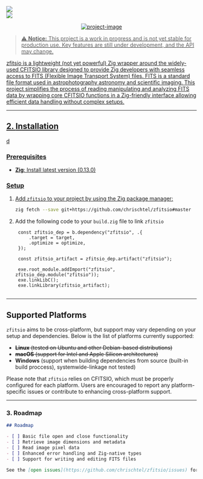
<a href="https://github.com/chrischtel/zfitsio/releases"><img src="https://badgen.net/github/release/chrischtel/zfitsio" />   
   <a href="https://github.com/chrischtel/zfitsio#Apache-2.0-1-ov-file"><img src="https://badgen.net/github/license/chrischtel/zfitsio" />


<p align="center"><img src="https://socialify.git.ci/chrischtel/zfitsio/image?description=1&amp;descriptionEditable=Zig%20bindings%20for%20the%20CFITSIO%20library%20for%20seamless%20FITS%20file%20handling&amp;font=Raleway&amp;forks=1&amp;issues=1&amp;language=1&amp;name=1&amp;pattern=Circuit%20Board&amp;pulls=1&amp;stargazers=1&amp;theme=Light" alt="project-image"></p>

> ⚠️ **Notice:** This project is a work in progress and is not yet stable for production use. Key features are still under development, and the API may change.

<p id="description">zfitsio is a lightweight (not yet powerful) Zig wrapper around the widely-used CFITSIO library designed to provide Zig developers with seamless access to FITS (Flexible Image Transport System) files. FITS is a standard file format used in astrophotography astronomy and scientific imaging. This project simplifies the process of reading manipulating and analyzing FITS data by wrapping core CFITSIO functions in a Zig-friendly interface allowing efficient data handling without complex setups.</p>

---
## 2. **Installation**
d
### Prerequisites
- **Zig**: Install latest version (0.13.0)

### Setup
1. Add `zfitsio` to your project by using the Zig package manager:
   
   ```sh
   zig fetch --save git+https://github.com/chrischtel/zfitsio#master

2. Add the following code to your `build.zig` file to link `zfitsio`

   ```zig
    const zfitsio_dep = b.dependency("zfitsio", .{
        .target = target,
        .optimize = optimize,
    });
    
    const zfitsio_artifact = zfitsio_dep.artifact("zfitsio");
    
    exe.root_module.addImport("zfitsio", zfitsio_dep.module("zfitsio"));
    exe.linkLibC();
    exe.linkLibrary(zfitsio_artifact);
  
---

## Supported Platforms

`zfitsio` aims to be cross-platform, but support may vary depending on your setup and dependencies. Below is the list of platforms currently supported:

- ~~**Linux** (tested on Ubuntu and other Debian-based distributions)~~
- ~~**macOS** (support for Intel and Apple Silicon architectures)~~
- **Windows** (support when building dependencies from source (built-in build proccess), systemwide-linkage not tested)

Please note that `zfitsio` relies on CFITSIO, which must be properly configured for each platform. Users are encouraged to report any platform-specific issues or contribute to enhancing cross-platform support.


---

### 3. **Roadmap**

```markdown
## Roadmap

- [ ] Basic file open and close functionality
- [ ] Retrieve image dimensions and metadata
- [ ] Read image pixel data
- [ ] Enhanced error handling and Zig-native types
- [ ] Support for writing and editing FITS files

See the [open issues](https://github.com/chrischtel/zfitsio/issues) for a complete list of features and known issues.
